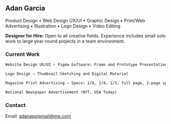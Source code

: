 ## Adan Garcia
Product Design • Web Design UX/UI • Graphic Design • Print/Web Advertising • Illustration • Logo Design • Video Editing

**Designer for Hire:** Open to all creative fields. Experience includes small solo work to large year-round projects in a team environment. 

### Current Work

```markdown
Website Design UX/UI — Figma Software: Frame and Prototype Presentation

Logo Design – Thumbnail Sketching and Digital Material

Magazine Print Advertising – Specs: 1/8, 1/4, 1/3, full page, 2-page spread

National Newspaper Advertisement (NYT, USA Today)
```
### Contact

Email: [adanapplemail@me.com](adanapplemail@me.com)


